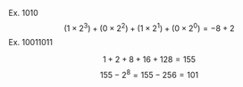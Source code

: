 Ex. 1010
$$
(1 \times 2^3) + (0 \times 2^2) + (1 \times 2^1) + (0 \times 2^0) = -8 + 2
$$
Ex. 10011011

$$
1+2+8+16+128 = 155
$$
$$
155 - 2^8 = 155 - 256 = 101
$$